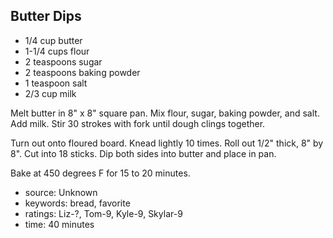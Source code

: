 Butter Dips
-----------

- 1/4 cup butter
- 1-1/4 cups flour
- 2 teaspoons sugar
- 2 teaspoons baking powder
- 1 teaspoon salt
- 2/3 cup milk

Melt butter in 8" x 8" square pan.  Mix flour, sugar, baking powder,
and salt.  Add milk.  Stir 30 strokes with fork until dough clings
together.

Turn out onto floured board.  Knead lightly 10 times.  Roll out 1/2"
thick, 8" by 8".  Cut into 18 sticks.  Dip both sides into butter and
place in pan.

Bake at 450 degrees F for 15 to 20 minutes.

- source: Unknown
- keywords: bread, favorite
- ratings: Liz-?, Tom-9, Kyle-9, Skylar-9
- time: 40 minutes
